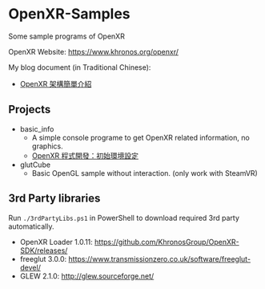 # OpenXR-Samples

Some sample programs of OpenXR

OpenXR Website: https://www.khronos.org/openxr/

My blog document (in Traditional Chinese):
- [OpenXR 架構簡單介紹](https://kheresy.wordpress.com/2020/07/10/openxr-arch/)

## Projects

- basic_info
  - A simple console programe to get OpenXR related information, no graphics.
  - [OpenXR 程式開發：初始環境設定](https://kheresy.wordpress.com/2020/07/16/openxr-env-init/)
- glutCube
  - Basic OpenGL sample without interaction. (only work with SteamVR)

## 3rd Party libraries

Run `./3rdPartyLibs.ps1` in PowerShell to download required 3rd party automatically.

- OpenXR Loader 1.0.11: https://github.com/KhronosGroup/OpenXR-SDK/releases/
- freeglut 3.0.0: https://www.transmissionzero.co.uk/software/freeglut-devel/
- GLEW 2.1.0: http://glew.sourceforge.net/
